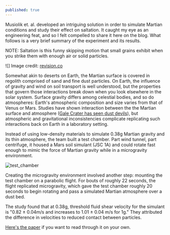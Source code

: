 ```yaml
---
published: true
---
```

Musiolik et. al. developed an intriguing solution in order to simulate Martian conditions and study their effect on saltation. It caught my eye as an engineering feat, and so I felt compelled to share it here on the blog. What follows is a very brief summary of the experiment and its results.

NOTE: Saltation is this funny skipping motion that small grains exhibit when you strike them with enough air or solid particles.

![]
Image credit: [revision.co](https://www.revision.co.zw/wind-action-in-deserts-wind-transport-and-deposition/)

Somewhat akin to deserts on Earth, the Martian surface is covered in regolith comprised of sand and fine dust particles. On Earth, the influence of gravity and wind on soil transport is well understood, but the properties that govern those interactions break down when you look elsewhere in the solar system. Surface gravity differs among celestial bodies, and so do atmospheres: Earth's atmospheric composition and size varies from that of Venus or Mars. Studies have shown interaction between the the Martian surface and atmosphere ([Gale Crater has seen dust devils](https://www.nasa.gov/image-feature/jpl/pia21270/martian-dust-devil-action-in-gale-crater-sol-1597)), but atmospheric and gravitational inconsistencies complicate replicating such interactions back on Earth in a laboratory setting.

Instead of using low-density materials to simulate 0.38g Martian gravity and its thin atmosphere, the team built a test chamber. Part wind tunnel, part centrifuge, it housed a Mars soil simulant (JSC 1A) and could rotate fast enough to mimic the force of Martian gravity while in a microgravity environment. 

![test_chamber]({{site.baseurl}}/images/chamber.png)

Creating the microgravity environment involved another step: mounting the test chamber on a parabolic flight. For bouts of roughly 22 seconds, the flight replicated microgravity, which gave the test chamber roughly 20 seconds to begin rotating and pass a simulated Martian atmosphere over a dust bed.

The study found that at 0.38g, threshold fluid shear velocity for the simulant is "0.82 ± 0.04m/s and increases to 1.01 ± 0.04 m/s for 1g." They attributed the difference in velocities to reduced contact between particles.

[Here's the paper](https://arxiv.org/abs/1801.08787) if you want to read through it on your own.
